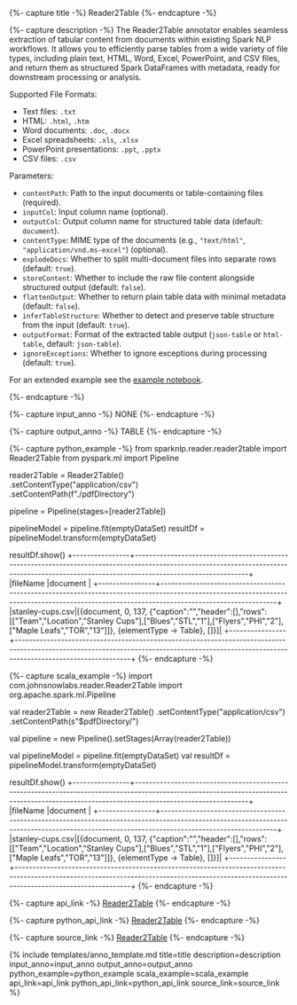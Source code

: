{%- capture title -%}
Reader2Table
{%- endcapture -%}

{%- capture description -%}
The Reader2Table annotator enables seamless extraction of tabular content from documents within existing Spark NLP workflows. It allows you to efficiently parse tables from a wide variety of file types, including plain text, HTML, Word, Excel, PowerPoint, and CSV files, and return them as structured Spark DataFrames with metadata, ready for downstream processing or analysis.

Supported File Formats:
- Text files: `.txt`  
- HTML: `.html`, `.htm`  
- Word documents: `.doc`, `.docx`  
- Excel spreadsheets: `.xls`, `.xlsx`  
- PowerPoint presentations: `.ppt`, `.pptx`  
- CSV files: `.csv`  

Parameters:
- `contentPath`: Path to the input documents or table-containing files (required).  
- `inputCol`: Input column name (optional).  
- `outputCol`: Output column name for structured table data (default: `document`).  
- `contentType`: MIME type of the documents (e.g., `"text/html"`, `"application/vnd.ms-excel"`) (optional).  
- `explodeDocs`: Whether to split multi-document files into separate rows (default: `true`).  
- `storeContent`: Whether to include the raw file content alongside structured output (default: `false`).  
- `flattenOutput`: Whether to return plain table data with minimal metadata (default: `false`).  
- `inferTableStructure`: Whether to detect and preserve table structure from the input (default: `true`).  
- `outputFormat`: Format of the extracted table output (`json-table` or `html-table`, default: `json-table`).  
- `ignoreExceptions`: Whether to ignore exceptions during processing (default: `true`).  

For an extended example see the
[example notebook](https://colab.research.google.com/github/JohnSnowLabs/spark-nlp/blob/master/examples/python/data-preprocessing/SparkNLP_Reader2Table_Demo.ipynb).

{%- endcapture -%}

{%- capture input_anno -%}
NONE
{%- endcapture -%}

{%- capture output_anno -%}
TABLE
{%- endcapture -%}

{%- capture python_example -%}
from sparknlp.reader.reader2table import Reader2Table
from pyspark.ml import Pipeline

reader2Table = Reader2Table() \
    .setContentType("application/csv") \
    .setContentPath(f"./pdfDirectory")

pipeline = Pipeline(stages=[reader2Table])

pipelineModel = pipeline.fit(emptyDataSet)
resultDf = pipelineModel.transform(emptyDataSet)

resultDf.show()
+----------------+--------------------------------------------------------------------------------------------------------------------------------------------------------------------------------------------+
|fileName        |document                                                                                                                                                                                    |
+----------------+--------------------------------------------------------------------------------------------------------------------------------------------------------------------------------------------+
|stanley-cups.csv|[{document, 0, 137, {"caption":"","header":[],"rows":[["Team","Location","Stanley Cups"],["Blues","STL","1"],["Flyers","PHI","2"],["Maple Leafs","TOR","13"]]}, {elementType -> Table}, []}]|
+----------------+--------------------------------------------------------------------------------------------------------------------------------------------------------------------------------------------+
{%- endcapture -%}

{%- capture scala_example -%}
import com.johnsnowlabs.reader.Reader2Table
import org.apache.spark.ml.Pipeline

val reader2Table = new Reader2Table()
  .setContentType("application/csv")
  .setContentPath(s"$pdfDirectory/")

val pipeline = new Pipeline().setStages(Array(reader2Table))

val pipelineModel = pipeline.fit(emptyDataSet)
val resultDf = pipelineModel.transform(emptyDataSet)

resultDf.show()
+----------------+--------------------------------------------------------------------------------------------------------------------------------------------------------------------------------------------+
|fileName        |document                                                                                                                                                                                    |
+----------------+--------------------------------------------------------------------------------------------------------------------------------------------------------------------------------------------+
|stanley-cups.csv|[{document, 0, 137, {"caption":"","header":[],"rows":[["Team","Location","Stanley Cups"],["Blues","STL","1"],["Flyers","PHI","2"],["Maple Leafs","TOR","13"]]}, {elementType -> Table}, []}]|
+----------------+--------------------------------------------------------------------------------------------------------------------------------------------------------------------------------------------+
{%- endcapture -%}

{%- capture api_link -%} 
[Reader2Table](/api/com/johnsnowlabs/reader/Reader2Table.html)
{%- endcapture -%}

{%- capture python_api_link -%}
[Reader2Table](/api/python/reference/autosummary/sparknlp/reader/Reader2Table/index.html)
{%- endcapture -%}

{%- capture source_link -%}
[Reader2Table](https://github.com/JohnSnowLabs/spark-nlp/blob/master/src/main/scala/com/johnsnowlabs/reader/Reader2Table.scala)
{%- endcapture -%}

{% include templates/anno_template.md
title=title
description=description
input_anno=input_anno
output_anno=output_anno
python_example=python_example
scala_example=scala_example
api_link=api_link
python_api_link=python_api_link
source_link=source_link
%}